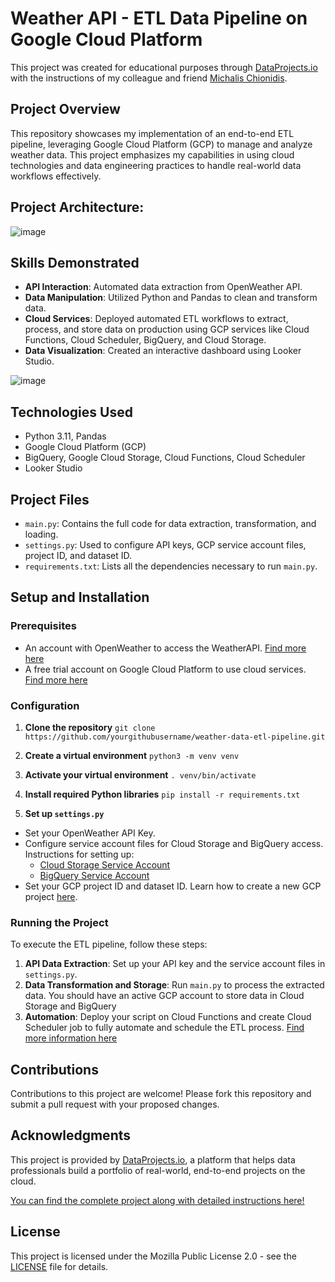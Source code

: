 # Weather API - ETL Data Pipeline on Google Cloud Platform
This project was created for educational purposes through [DataProjects.io](https://dataprojects.io) with the instructions of my colleague and friend [Michalis Chionidis](https://www.linkedin.com/in/michail-chionidis/).

## Project Overview
This repository showcases my implementation of an end-to-end ETL pipeline, leveraging Google Cloud Platform (GCP) to manage and analyze weather data. This project emphasizes my capabilities in using cloud technologies and data engineering practices to handle real-world data workflows effectively.

## Project Architecture:
![image](https://github.com/michailchionidis/gcp-etl-pipeline/assets/104796421/f18a074d-e2d2-49e7-bd1f-a335b6f54229)

## Skills Demonstrated
- **API Interaction**: Automated data extraction from OpenWeather API.
- **Data Manipulation**: Utilized Python and Pandas to clean and transform data.
- **Cloud Services**: Deployed automated ETL workflows to extract, process, and store data on production using GCP services like Cloud Functions, Cloud Scheduler, BigQuery, and Cloud Storage.
- **Data Visualization**: Created an interactive dashboard using Looker Studio.

![image](https://github.com/michailchionidis/gcp-etl-pipeline/assets/104796421/0e3ec579-2ded-4067-8266-a08bb7de4ab5)


## Technologies Used
- Python 3.11, Pandas
- Google Cloud Platform (GCP)
- BigQuery, Google Cloud Storage, Cloud Functions, Cloud Scheduler
- Looker Studio

## Project Files
- `main.py`: Contains the full code for data extraction, transformation, and loading.
- `settings.py`: Used to configure API keys, GCP service account files, project ID, and dataset ID.
- `requirements.txt`: Lists all the dependencies necessary to run `main.py`.

## Setup and Installation
### Prerequisites
- An account with OpenWeather to access the WeatherAPI. [Find more here](https://dataprojectsio.notion.site/4-Account-Setup-Creating-an-OpenWeather-Account-3c996b5a1eb84f0bab282fdc103c9418)
- A free trial account on Google Cloud Platform to use cloud services. [Find more here](https://dataprojectsio.notion.site/7-Mini-Course-Google-Cloud-Platform-Fundamentals-dc6c8744b359483a84e02337ddf875fc)

### Configuration
1. **Clone the repository**
```git clone https://github.com/yourgithubusername/weather-data-etl-pipeline.git```

2. **Create a virtual environment**
```python3 -m venv venv```

3. **Activate your virtual environment**
```. venv/bin/activate```

4. **Install required Python libraries**
```pip install -r requirements.txt```

5. **Set up `settings.py`**
- Set your OpenWeather API Key.
- Configure service account files for Cloud Storage and BigQuery access. Instructions for setting up:
  - [Cloud Storage Service Account](https://dataprojectsio.notion.site/8-Mini-Course-Cloud-Storage-Fundamentals-504d51bd3fb940e2ba679a702a6a3809)
  - [BigQuery Service Account](https://dataprojectsio.notion.site/9-Mini-Course-BigQuery-Fundamentals-8f84175612fe4431a97bc5cfdec39947)
- Set your GCP project ID and dataset ID. Learn how to create a new GCP project [here](https://dataprojectsio.notion.site/7-Mini-Course-Google-Cloud-Platform-Fundamentals-dc6c8744b359483a84e02337ddf875fc).

### Running the Project
To execute the ETL pipeline, follow these steps:
1. **API Data Extraction**: Set up your API key and the service account files in `settings.py`.
2. **Data Transformation and Storage**: Run `main.py` to process the extracted data. You should have an active GCP account to store data in Cloud Storage and BigQuery
3. **Automation**: Deploy your script on Cloud Functions and create Cloud Scheduler job to fully automate and schedule the ETL process. [Find more information here](https://dataprojectsio.notion.site/12-Cloud-Deployment-Deploy-your-Python-script-as-a-Cloud-Function-for-automated-execution-72810f5f28334ef292bd6c5605136d79)

## Contributions
Contributions to this project are welcome! Please fork this repository and submit a pull request with your proposed changes.

## Acknowledgments
This project is provided by [DataProjects.io](https://dataprojects.io), a platform that helps data professionals build a portfolio of real-world, end-to-end projects on the cloud.

[You can find the complete project along with detailed instructions here!](https://dataprojectsio.notion.site/1-Real-World-Portfolio-Project-Build-an-End-to-End-ETL-Data-Pipeline-on-Google-Cloud-Platform-49e9b2abeec24dc4b98e9c68bfc7d503)

## License
This project is licensed under the Mozilla Public License 2.0 - see the [LICENSE](LICENSE) file for details.
